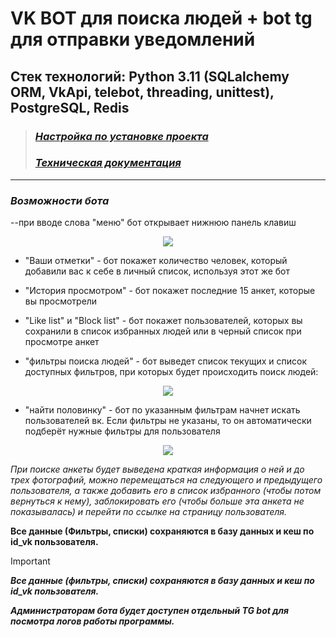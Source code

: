 # **VK BOT для поиска людей** + bot tg для отправки уведомлений

## Стек технологий: Python 3.11 (SQLalchemy ORM, VkApi, telebot, threading, unittest), PostgreSQL, Redis

> ### _[Настройка по установке проекта](./INSTALLATION_MANUAL.md)_
> ### _[Техническая документация](./CodeDocumentation.md)_

----

### _Возможности бота_

--при вводе слова "меню" бот открывает нижнюю панель клавиш

<p align="center">
  <img src="https://github.com/user-attachments/assets/76ca284c-a242-48e1-b82e-5c36d4d4ea54">
</p>

- "Ваши отметки" - бот покажет количество человек, который добавили вас к себе в личный список, используя этот же бот

- "История просмотром" - бот покажет последние 15 анкет, которые вы просмотрели

- "Like list" и "Block list" - бот покажет пользователей, которых вы сохранили в список избранных людей или в черный список при просмотре анкет

- "фильтры поиска людей" - бот выведет список текущих и список доступных фильтров, при которых будет происходить поиск людей:

<p align="center">
  <img src="https://github.com/user-attachments/assets/df1da3b0-e397-4db7-99fa-60df6c9b9909">
</p>

- "найти половинку" - бот по указанным фильтрам начнет искать пользователей вк. Если фильтры не указаны, то он автоматически подберёт нужные фильтры для пользователя

<p align="center">
  <img src="https://github.com/user-attachments/assets/33fc8976-12cd-4edc-82dd-acf1d53b3c48">
</p>


_При поиске анкеты будет выведена краткая информация о ней и до трех фотографий, можно перемещаться на следующего и предыдущего пользователя, а также добавить его в список избранного (чтобы потом вернуться к нему), заблокировать его (чтобы больше эта анкета не показывалась) и перейти по ссылке на страницу пользователя._

**Все данные (Фильтры, списки) сохраняются в базу данных и кеш по id_vk пользователя.**

> [!IMPORTANT]
> _**Все данные (фильтры, списки) сохраняются в базу данных и кеш по id_vk пользователя.**_
> 
> _**Администраторам бота будет доступен отдельный TG bot для посмотра логов работы программы.**_
